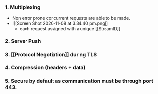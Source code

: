 ### 1. Multiplexing 
- Non error prone concurrent requests are able to be made.
- ![[Screen Shot 2020-11-08 at 3.34.40 pm.png]]
	- each request assigned with a unique [[StreamID]]

### 2. Server Push


### 3. [[Protocol Negotiation]] during TLS

### 4. Compression (headers + data)

### 5. Secure by default as communication must be through port 443.
